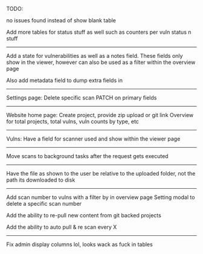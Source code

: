 TODO:

no issues found instead of show blank table

Add more tables for status stuff as well such as counters per vuln status n stuff

---

Add a state for vulnerabilities as well as a notes field. These fields only show in the viewer, however can also be used as a filter within the overview page

Also add metadata field to dump extra fields in

---

Settings page:
Delete specific scan
PATCH on primary fields

---

Website home page:
Create project, provide zip upload or git link
Overview for total projects, total vulns, vuln counts by type, etc

---

Vulns:
Have a field for scanner used and show within the viewer page

---

Move scans to background tasks after the request gets executed

---

Have the file as shown to the user be relative to the uploaded folder, not the path its downloaded to disk

---

Add scan number to vulns with a filter by in overview page
Setting modal to delete a specific scan number

Add the ability to re-pull new content from git backed projects

Add the ability to auto pull & re scan every X 

---

Fix admin display columns lol, looks wack as fuck in tables